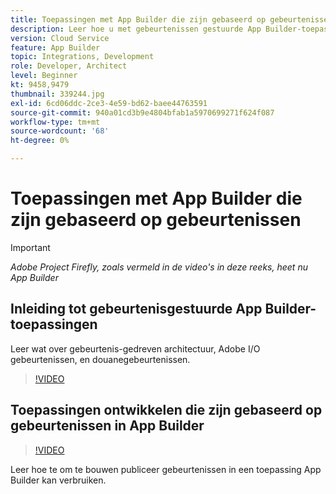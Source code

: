 ```yaml
---
title: Toepassingen met App Builder die zijn gebaseerd op gebeurtenissen
description: Leer hoe u met gebeurtenissen gestuurde App Builder-toepassingen kunt maken.
version: Cloud Service
feature: App Builder
topic: Integrations, Development
role: Developer, Architect
level: Beginner
kt: 9458,9479
thumbnail: 339244.jpg
exl-id: 6cd06ddc-2ce3-4e59-bd62-baee44763591
source-git-commit: 940a01cd3b9e4804bfab1a5970699271f624f087
workflow-type: tm+mt
source-wordcount: '68'
ht-degree: 0%

---
```


# Toepassingen met App Builder die zijn gebaseerd op gebeurtenissen

>[!IMPORTANT]
>
> _Adobe Project Firefly, zoals vermeld in de video&#39;s in deze reeks, heet nu App Builder_

## Inleiding tot gebeurtenisgestuurde App Builder-toepassingen

Leer wat over gebeurtenis-gedreven architectuur, Adobe I/O gebeurtenissen, en douanegebeurtenissen.

>[!VIDEO](https://video.tv.adobe.com/v/339244/?quality=12&learn=on)

## Toepassingen ontwikkelen die zijn gebaseerd op gebeurtenissen in App Builder

>[!VIDEO](https://video.tv.adobe.com/v/339245/?quality=12&learn=on)

Leer hoe te om te bouwen publiceer gebeurtenissen in een toepassing App Builder kan verbruiken.
